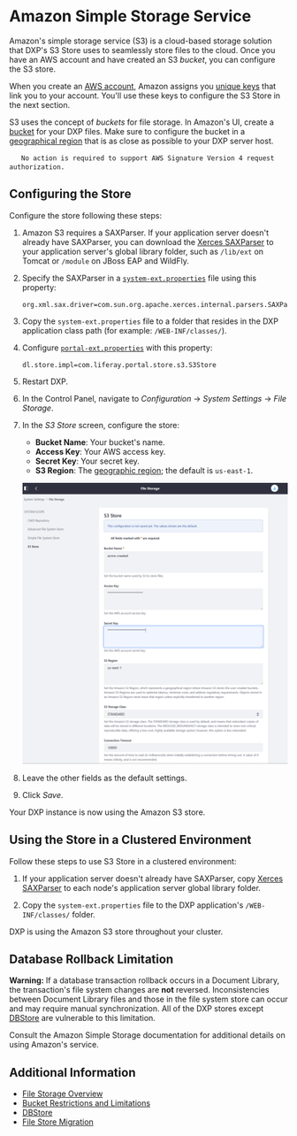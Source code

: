 # Amazon Simple Storage Service

Amazon's simple storage service (S3) is a cloud-based storage solution that DXP's S3 Store uses to seamlessly store files to the cloud. Once you have an AWS account and have created an S3 _bucket_, you can configure the S3 store.

When you create an [AWS account](https://aws.amazon.com/s3/), Amazon assigns you [unique keys](https://docs.aws.amazon.com/general/latest/gr/aws-sec-cred-types.html/) that link you to your account. You'll use these keys to configure the S3 Store in the next section.

S3 uses the concept of _buckets_ for file storage. In Amazon's UI, create a [bucket](https://docs.aws.amazon.com/AmazonS3/latest/user-guide/create-bucket.html) for your DXP files. Make sure to configure the bucket in a [geographical region](https://docs.aws.amazon.com/general/latest/gr/s3.html) that is as close as possible to your DXP server host.

```note::
   No action is required to support AWS Signature Version 4 request authorization.
```

## Configuring the Store

Configure the store following these steps:

1. Amazon S3 requires a SAXParser. If your application server doesn't already have SAXParser, you can download the [Xerces SAXParser](https://xerces.apache.org/mirrors.cgi) to your application server's global library folder, such as `/lib/ext` on Tomcat or `/module` on JBoss EAP and WildFly.

1. Specify the SAXParser in a [`system-ext.properties`](../../../installation-and-upgrades/reference/system-properties.md) file using this property:

    ```properties
    org.xml.sax.driver=com.sun.org.apache.xerces.internal.parsers.SAXParser
    ```

1. Copy the `system-ext.properties` file to a folder that resides in the DXP application class path (for example: `/WEB-INF/classes/`).

1. Configure [`portal-ext.properties`](../../../installation-and-upgrades/reference/portal-properties.md) with this property:

    ```properties
    dl.store.impl=com.liferay.portal.store.s3.S3Store
    ```

1. Restart DXP.
1. In the Control Panel, navigate to *Configuration* &rarr; *System Settings* &rarr; *File Storage*.
1. In the *S3 Store* screen, configure the store:

    * **Bucket Name**: Your bucket's name.
    * **Access Key**: Your AWS access key.
    * **Secret Key**: Your secret key.
    * **S3 Region**: The [geographic region](https://docs.aws.amazon.com/general/latest/gr/s3.html); the default is `us-east-1`.

    ![Amazon S3 Store Configurations](./amazon-s3-store/images/01.png)

1. Leave the other fields as the default settings.
1. Click _Save_.

Your DXP instance is now using the Amazon S3 store.

## Using the Store in a Clustered Environment

Follow these steps to use S3 Store in a clustered environment:

1. If your application server doesn't already have SAXParser, copy [Xerces SAXParser](https://xerces.apache.org/mirrors.cgi) to each node's application server global library folder.

1. Copy the `system-ext.properties` file to the DXP application's `/WEB-INF/classes/` folder.

DXP is using the Amazon S3 store throughout your cluster.

## Database Rollback Limitation

**Warning:** If a database transaction rollback occurs in a Document Library, the transaction's file system changes are **not** reversed. Inconsistencies between Document Library files and those in the file system store can occur and may require manual synchronization. All of the DXP stores except [DBStore](./dbstore.md) are vulnerable to this limitation.

Consult the Amazon Simple Storage documentation for additional details on using Amazon's service.

## Additional Information

* [File Storage Overview](./file-storage.md)
* [Bucket Restrictions and Limitations](https://docs.aws.amazon.com/AmazonS3/latest/dev//BucketRestrictions.html#bucketnamingrules)
* [DBStore](./dbstore.md)
* [File Store Migration](./file-store-migration.md)